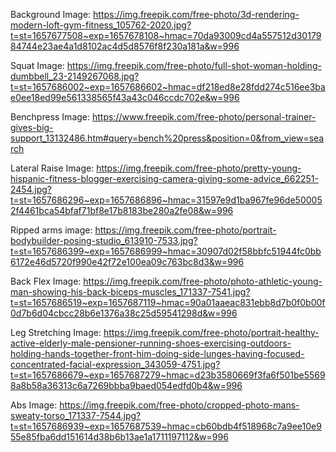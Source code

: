 Background Image:
https://img.freepik.com/free-photo/3d-rendering-modern-loft-gym-fitness_105762-2020.jpg?t=st=1657677508~exp=1657678108~hmac=70da93009cd4a557512d3017984744e23ae4a1d8102ac4d5d8576f8f230a181a&w=996 


Squat Image: 
https://img.freepik.com/free-photo/full-shot-woman-holding-dumbbell_23-2149267068.jpg?t=st=1657686002~exp=1657686602~hmac=df218ed8e28fdd274c516ee3bae0ee18ed99e561338565f43a43c046ccdc702e&w=996

Benchpress Image:
https://www.freepik.com/free-photo/personal-trainer-gives-big-support_13132486.htm#query=bench%20press&position=0&from_view=search 

Lateral Raise Image:
https://img.freepik.com/free-photo/pretty-young-hispanic-fitness-blogger-exercising-camera-giving-some-advice_662251-2454.jpg?t=st=1657686296~exp=1657686896~hmac=31597e9d1ba967fe96de500052f4461bca54bfaf71bf8e17b8183be280a2fe08&w=996

Ripped arms image:
https://img.freepik.com/free-photo/portrait-bodybuilder-posing-studio_613910-7533.jpg?t=st=1657686399~exp=1657686999~hmac=30907d02f58bbfc51944fc0bb6172e46d5720f990e42f72e100ea09c763bc8d3&w=996

Back Flex Image:
https://img.freepik.com/free-photo/photo-athletic-young-man-showing-his-back-biceps-muscles_171337-7541.jpg?t=st=1657686519~exp=1657687119~hmac=90a01aaeac831ebb8d7b0f0b00f0d7b6d04cbcc28b6e1376a38c25d59541298d&w=996

Leg Stretching Image: 
https://img.freepik.com/free-photo/portrait-healthy-active-elderly-male-pensioner-running-shoes-exercising-outdoors-holding-hands-together-front-him-doing-side-lunges-having-focused-concentrated-facial-expression_343059-4751.jpg?t=st=1657686679~exp=1657687279~hmac=d23b3580669f3fa6f501be55698a8b58a36313c6a7269bbba9baed054edfd0b4&w=996

Abs Image:
https://img.freepik.com/free-photo/cropped-photo-mans-sweaty-torso_171337-7544.jpg?t=st=1657686939~exp=1657687539~hmac=cb60bdb4f518968c7a9ee10e955e85fba6dd151614d38b6b13ae1a1711197112&w=996 
